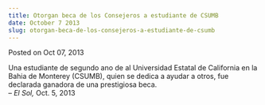 ```yaml
---
title: Otorgan beca de los Consejeros a estudiante de CSUMB
date: October 7 2013
slug: otorgan-beca-de-los-consejeros-a-estudiante-de-csumb
---
```


 



<span class="date">Posted on Oct 07, 2013    </span>
<p>Una estudiante de segundo ano de al Universidad Estatal de
California en la Bahia de Monterey (CSUMB), quien se dedica a
ayudar a otros, fue declarada ganadora de una prestigiosa
beca.<br>
&#x2013; <em>El Sol,</em> Oct. 5, 2013</br></p>





 
